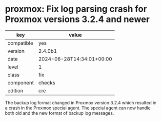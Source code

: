 [//]: # (werk v2)
# proxmox: Fix log parsing crash for Proxmox versions 3.2.4 and newer

key        | value
---------- | ---
compatible | yes
version    | 2.4.0b1
date       | 2024-06-28T14:34:01+00:00
level      | 1
class      | fix
component  | checks
edition    | cre

The backup log format changed in Proxmox version 3.2.4 which resulted in a crash
in the Proxmox special agent.
The special agent can now handle both old and the new format of backup log messages.